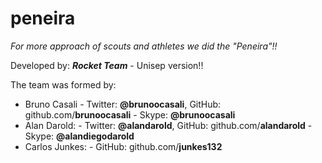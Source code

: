 peneira
=======
*For more approach of scouts and athletes we did the "Peneira"!!*

Developed by: ***Rocket Team*** - Unisep version!!

The team was formed by:

- Bruno Casali - Twitter: **@brunoocasali**, GitHub: github.com/**brunoocasali** - Skype: **@brunoocasali** 
- Alan Darold: - Twitter: **@alandarold**, GitHub: github.com/**alandarold** - Skype: **@alandiegodarold**
- Carlos Junkes: - GitHub: github.com/**junkes132**